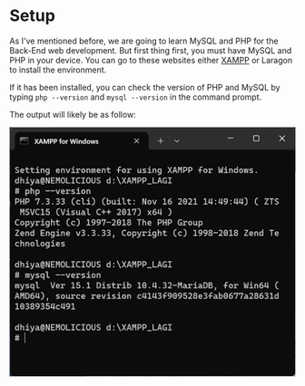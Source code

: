 # Setup
As I've mentioned before, we are going to learn MySQL and PHP for the Back-End web development. But first thing first, you must have MySQL and PHP in your device. You can go to these websites either <a href="https://www.apachefriends.org/download.html">XAMPP</a> or Laragon to install the environment.

If it has been installed, you can check the version of PHP and MySQL by typing `php --version` and `mysql --version` in the command prompt.

The output will likely be as follow:

![check_ver](./assets/cmd_vc.png)